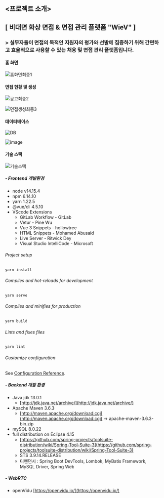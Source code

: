 ## <프로젝트 소개>

## [ 비대면 화상 면접 & 면접 관리 플랫폼 "WieV" ]

### > 실무자들이 면접의 목적인 지원자의 평가와 선발에 집중하기 위해 간편하고 효율적으로 사용할 수 있는 채용 및 면접 관리 플랫폼입니다.

#### 홈 화면

![홈화면최종1](https://user-images.githubusercontent.com/68232654/108472328-f2aaab00-72cf-11eb-9108-081587c8004a.gif)

#### 면접 현황 및 생성

![공고최종2](https://user-images.githubusercontent.com/68232654/108472502-2b4a8480-72d0-11eb-9661-e90583d8b6c7.gif)

![면접생성최종3](https://user-images.githubusercontent.com/68232654/108472515-31d8fc00-72d0-11eb-8eea-b9cb712fec47.gif)


#### 데이터베이스

![DB](https://user-images.githubusercontent.com/68232654/108472875-a449dc00-72d0-11eb-8d39-7425c00f4e37.png)

![image](https://user-images.githubusercontent.com/68232654/108472915-b0ce3480-72d0-11eb-95b1-114532c1abf5.png)

#### 기술 스택

![기술스택](https://user-images.githubusercontent.com/68232654/108472650-5fbe4080-72d0-11eb-91f4-234a851ec761.png)

##### - Frontend 개발환경

- node v14.15.4
- npm 6.14.10
- yarn 1.22.5
- @vue/cli 4.5.10
- VScode Extensions
    - GitLab Workflow - GitLab
    - Vetur - Pine Wu
    - Vue 3 Snippets - hollowtree
    - HTML Snippets - Mohamed Abusaid
    - Live Server - Ritwick Dey
    - Visual Studio IntelliCode - Microsoft

###### Project setup
```
yarn install
```

###### Compiles and hot-reloads for development
```
yarn serve
```

###### Compiles and minifies for production
```
yarn build
```

###### Lints and fixes files
```
yarn lint
```

###### Customize configuration
See [Configuration Reference](https://cli.vuejs.org/config/).


##### - Backend 개발 환경

- Java jdk 13.0.1
    - [http://jdk.java.net/archive/](http://jdk.java.net/archive/)
- Apache Maven 3.6.3
    - [http://maven.apache.org/download.cgi](http://maven.apache.org/download.cgi) → apache-maven-3.6.3-bin.zip
- mySQL 8.0.22
- full distribution on Eclipse 4.15
    - [https://github.com/spring-projects/toolsuite-distribution/wiki/Spring-Tool-Suite-3](https://github.com/spring-projects/toolsuite-distribution/wiki/Spring-Tool-Suite-3)
    - STS 3.9.14.RELEASE
    - 디펜던시 : Spring Boot DevTools, Lombok, MyBatis Framework, MySQL Driver, Spring Web

##### - WebRTC

- openVidu [https://openvidu.io/](https://openvidu.io/)


